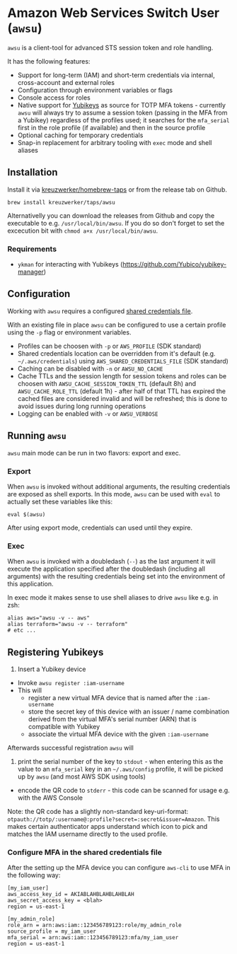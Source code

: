 # Amazon Web Services Switch User (`awsu`)

`awsu` is a client-tool for advanced STS session token and role handling.

It has the following features:

* Support for long-term (IAM) and short-term credentials via internal, cross-account and external roles
* Configuration through environment variables or flags
* Console access for roles
* Native support for [Yubikeys](https://www.yubico.com/) as source for TOTP MFA tokens - currently `awsu` will always try to assume a session token (passing in the MFA from a Yubikey) regardless of the profiles used; it searches for the `mfa_serial` first in the role profile (if available) and then in the source profile
* Optional caching for temporary credentials
* Snap-in replacement for arbitrary tooling with `exec` mode and shell aliases

## Installation

Install it via [kreuzwerker/homebrew-taps](https://github.com/kreuzwerker/homebrew-taps) or from the release tab on Github.

```
brew install kreuzwerker/taps/awsu
```

Alternativelly you can download the releases from Github and copy the executable to e.g. `/usr/local/bin/awsu`. If you do so don't forget to set the excecution bit with `chmod a+x /usr/local/bin/awsu`.

### Requirements

* `ykman` for interacting with Yubikeys (https://github.com/Yubico/yubikey-manager)

## Configuration

Working with `awsu` requires a configured [shared credentials file](https://aws.amazon.com/blogs/security/a-new-and-standardized-way-to-manage-credentials-in-the-aws-sdks/).

With an existing file in place `awsu` can be configured to use a certain profile using the `-p` flag or environment variables.

* Profiles can be choosen with `-p` or `AWS_PROFILE` (SDK standard)
* Shared credentials location can be overridden from it's default (e.g. `~/.aws/credentials`) using `AWS_SHARED_CREDENTIALS_FILE` (SDK standard)
* Caching can be disabled with `-n` or `AWSU_NO_CACHE`
* Cache TTLs and the session length for session tokens and roles can be choosen with `AWSU_CACHE_SESSION_TOKEN_TTL` (default 8h) and `AWSU_CACHE_ROLE_TTL` (default 1h) - after half of that TTL has expired the cached files are considered invalid and will be refreshed; this is done to avoid issues during long running operations
* Logging can be enabled with `-v` or `AWSU_VERBOSE`

## Running `awsu`

`awsu` main mode can be run in two flavors: export and exec.

### Export

When `awsu` is invoked without additional arguments, the resulting credentials are exposed as shell exports. In this mode, `awsu` can be used with `eval` to actually set these variables like this:

```
eval $(awsu)
```

After using export mode, credentials can used until they expire.

### Exec

When `awsu` is invoked with a doubledash (`--`) as the last argument it will execute the application specified after the doubledash (including all arguments) with the resulting credentials being set into the environment of this application.

In exec mode it makes sense to use shell aliases to drive `awsu` like e.g. in zsh:

```
alias aws="awsu -v -- aws"
alias terraform="awsu -v -- terraform"
# etc ...
```

## Registering Yubikeys

1. Insert a Yubikey device
* Invoke `awsu register :iam-username`
* This will
  * register a new virtual MFA device that is named after the `:iam-username`
  * store the secret key of this device with an issuer / name combination derived from the virtual MFA's serial number (ARN) that is compatible with Yubikey
  * associate the virtual MFA device with the given `:iam-username`

Afterwards successful registration `awsu` will

1. print the serial number of the key to `stdout` - when entering this as the value to an `mfa_serial` key in an `~/.aws/config` profile, it will be picked up by `awsu` (and most AWS SDK using tools)
* encode the QR code to `stderr` - this code can be scanned for usage e.g. with the AWS Console

Note: the QR code has a slightly non-standard key-uri-format: `otpauth://totp/:username@:profile?secret=:secret&issuer=Amazon`. This makes certain authenticator apps understand which icon to pick and matches the IAM username directly to the used profile.

### Configure MFA in the shared credentials file

After the setting up the MFA device you can configure `aws-cli` to use MFA in the following way:

```
[my_iam_user]
aws_access_key_id = AKIABLAHBLAHBLAHBLAH
aws_secret_access_key = <blah>
region = us-east-1

[my_admin_role]
role_arn = arn:aws:iam::123456789123:role/my_admin_role
source_profile = my_iam_user
mfa_serial = arn:aws:iam::123456789123:mfa/my_iam_user
region = us-east-1
```
